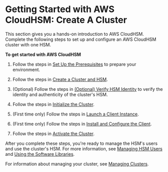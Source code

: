 # Getting Started with AWS CloudHSM: Create A Cluster<a name="getting-started"></a>

This section gives you a hands\-on introduction to AWS CloudHSM\. Complete the following steps to set up and configure an AWS CloudHSM cluster with one HSM\.

**To get started with AWS CloudHSM**

1. Follow the steps in [Set Up the Prerequisites](prerequisites.md) to prepare your environment\.

1. Follow the steps in [Create a Cluster and HSM](create-cluster-and-hsm.md)\.

1. \(Optional\) Follow the steps in [\(Optional\) Verify HSM Identity](verify-hsm-identity.md) to verify the identity and authenticity of the cluster's HSM\.

1. Follow the steps in [Initialize the Cluster](initialize-cluster.md)\.

1. \(First time only\) Follow the steps in [Launch a Client Instance](launch-client-instance.md)\.

1. \(First time only\) Follow the steps in [Install and Configure the Client](install-and-configure-client.md)\.

1. Follow the steps in [Activate the Cluster](activate-cluster.md)\.

After you complete these steps, you're ready to manage the HSM's users and use the cluster's HSM\. For more information, see [Managing HSM Users](manage-hsm-users.md) and [Using the Software Libraries](use-hsm.md)\.

For information about managing your cluster, see [Managing Clusters](manage-clusters.md)\.